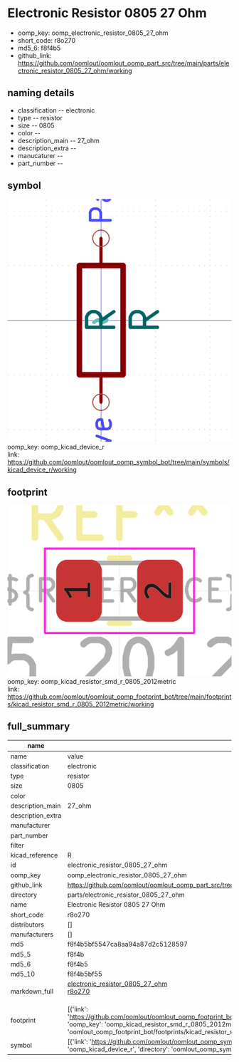 # Electronic Resistor 0805 27 Ohm

  
* oomp_key: oomp_electronic_resistor_0805_27_ohm 
* short_code: r8o270
* md5_6: f8f4b5  
* github_link: https://github.com/oomlout/oomlout_oomp_part_src/tree/main/parts/electronic_resistor_0805_27_ohm/working  
## naming details
* classification -- electronic
* type -- resistor
* size -- 0805
* color -- 
* description_main -- 27_ohm
* description_extra -- 
* manucaturer -- 
* part_number -- 



## symbol

![](symbol/0/working/working_600.png)  
oomp_key: oomp_kicad_device_r  
link: https://github.com/oomlout/oomlout_oomp_symbol_bot/tree/main/symbols/kicad_device_r/working  

## footprint

![](footprint/0/working/working_600.png)  
oomp_key: oomp_kicad_resistor_smd_r_0805_2012metric  
link: https://github.com/oomlout/oomlout_oomp_footprint_bot/tree/main/footprints/kicad_resistor_smd_r_0805_2012metric/working  

## full_summary
| name | value | 
| --- | --- | 
| name | value | 
| classification | electronic | 
| type | resistor | 
| size | 0805 | 
| color |  | 
| description_main | 27_ohm | 
| description_extra |  | 
| manufacturer |  | 
| part_number |  | 
| filter |  | 
| kicad_reference | R | 
| id | electronic_resistor_0805_27_ohm | 
| oomp_key | oomp_electronic_resistor_0805_27_ohm | 
| github_link | https://github.com/oomlout/oomlout_oomp_part_src/tree/main/parts/electronic_resistor_0805_27_ohm/working | 
| directory | parts/electronic_resistor_0805_27_ohm | 
| name | Electronic Resistor 0805 27 Ohm | 
| short_code | r8o270 | 
| distributors | [] | 
| manufacturers | [] | 
| md5 | f8f4b5bf5547ca8aa94a87d2c5128597 | 
| md5_5 | f8f4b | 
| md5_6 | f8f4b5 | 
| md5_10 | f8f4b5bf55 | 
| markdown_full | [electronic_resistor_0805_27_ohm](https://github.com/oomlout/oomlout_oomp_part_src/tree/main/parts/electronic_resistor_0805_27_ohm/working)<br>[r8o270](https://github.com/oomlout/oomlout_oomp_part_src/tree/main/parts/electronic_resistor_0805_27_ohm/working)<br><br> | 
| footprint | [{'link': 'https://github.com/oomlout/oomlout_oomp_footprint_bot/tree/main/foootprntss/kicad_resistor_smd_r_0805_2012metric', 'oomp_key': 'oomp_kicad_resistor_smd_r_0805_2012metric', 'directory': 'oomlout_oomp_footprint_bot/footprints/kicad_resistor_smd_r_0805_2012metric//working/working.kicad_mod'}] | 
| symbol | [{'link': 'https://github.com/oomlout/oomlout_oomp_symbol_bot/tree/main/symbols/kicad_device_r', 'oomp_key': 'oomp_kicad_device_r', 'directory': 'oomlout_oomp_symbol_bot/symbols/kicad_device_r//working/working.kicad_sym'}] | 
